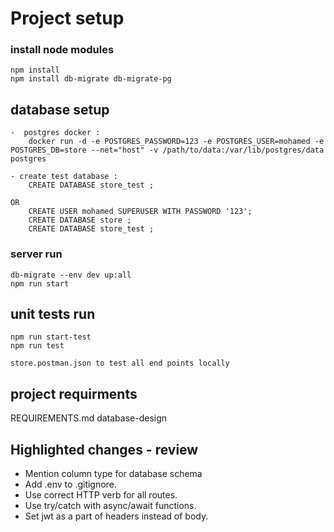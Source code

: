 # Project setup 
### install node modules 
    npm install 
    npm install db-migrate db-migrate-pg 



## database setup
    -  postgres docker :
        docker run -d -e POSTGRES_PASSWORD=123 -e POSTGRES_USER=mohamed -e POSTGRES_DB=store --net="host" -v /path/to/data:/var/lib/postgres/data postgres    
     
    - create test database :
        CREATE DATABASE store_test ;

    OR         
        CREATE USER mohamed SUPERUSER WITH PASSWORD '123';                   
        CREATE DATABASE store ;
        CREATE DATABASE store_test ;

### server run
    db-migrate --env dev up:all
    npm run start

## unit tests run
    npm run start-test
    npm run test

    store.postman.json to test all end points locally

## project requirments 
REQUIREMENTS.md 
database-design 

## Highlighted changes - review 
- Mention column type for database schema 
- Add .env to .gitignore.
- Use correct HTTP verb for all routes.
- Use try/catch with async/await functions.
- Set jwt as a part of headers instead of body. 
